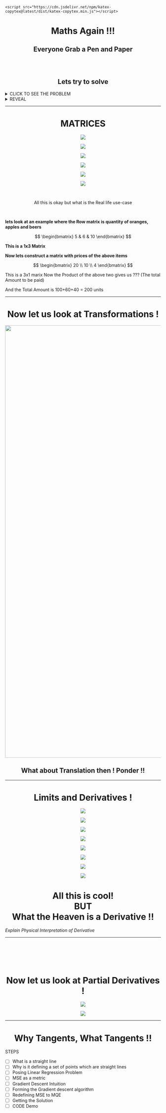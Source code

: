 <!-- To properly render this use "Markdown All in One" extension in VSCode -->


<!-- TO DO
- [ ] Matrices
- [ ] Limits
- [ ] Derivatives
- [ ] Partial Derivatives
- [ ] Integration (Inverse of Derivatives)
- [ ] Tangents
- [ ] Why Tangents, What Tangents
- [ ] Straight Line Equation
- [ ] Relation Between a Curve and Derivative
- [ ] Explain Linear Regression with aforementioned concepts clearly
- [ ] ----
- [ ] Code - Lin Reg Visualization

__________________________________________________________________ -->














<head>
	<link rel="stylesheet" href="https://cdn.jsdelivr.net/npm/katex@0.10.2/dist/katex.min.css" integrity="sha384-yFRtMMDnQtDRO8rLpMIKrtPCD5jdktao2TV19YiZYWMDkUR5GQZR/NOVTdquEx1j" crossorigin="anonymous">
	<link rel="stylesheet" href="https://cdn.jsdelivr.net/gh/Microsoft/vscode/extensions/markdown-language-features/media/markdown.css">
	<link rel="stylesheet" href="https://cdn.jsdelivr.net/gh/Microsoft/vscode/extensions/markdown-language-features/media/highlight.css">
	<link href="https://cdn.jsdelivr.net/npm/katex-copytex@latest/dist/katex-copytex.min.css" rel="stylesheet" type="text/css">

	<script src="https://cdn.jsdelivr.net/npm/katex-copytex@latest/dist/katex-copytex.min.js"></script>

</head>






<h1 align="center">Maths Again !!!</h1>

**<h2 align="center">Everyone Grab a Pen and Paper</h2>**
</br>
</br>

**<h2 align="center">Lets try to solve</h2>**

<details>
  <summary>CLICK TO SEE THE PROBLEM</summary>
  
$$
  f(x) = \int_{-\infty}^\infty
    \hat f(\xi)e^{2 \pi i \xi x}\ d\xi
$$
</details>

<details>
  <summary>REVEAL</summary>


**<p align="center">JUST KIDDING WE ARE NOT GONNA SOLVE THE ABOVE EQUATION</p>**  
</details>

____________________________

<h1 align="center">MATRICES</h1>

<p align="center"><img src="./images/session_2/a.png"></p>
<p align="center"><img src="./images/session_2/b.png"></p>
<p align="center"><img src="./images/session_2/c.png"></p>
<p align="center"><img src="./images/session_2/mult.png"></p>
<p align="center"><img src="./images/session_2/inv.png"></p>
<p align="center"><img src="./images/session_2/d.png"></p>

</br>
<p align='center'>All this is okay but what is the Real life use-case</p>

</br>

**lets look at an example where the Row matrix is quantity of oranges, apples and beers**

$$
\begin{bmatrix}
   5 & 6 & 10
\end{bmatrix}
$$

**This is a 1x3 Matrix**

**Now lets construct a matrix with prices of the above items**

$$
\begin{bmatrix}
    20 \\
    10 \\
    4 
\end{bmatrix}
$$

This is a 3x1 marix
Now the Product of the above two gives us ??? (The total Amount to be paid)

And the Total Amount is 100+60+40 = 200 units

________________________

<h1 align='center'>Now let us look at Transformations !</h1>

<p align="center"><img src="./images/session_2/rot.png" width="1400"></p>

<h2 align="center">What about Translation then ! Ponder !!</h2>

______________________________________

<h1 align='center'>Limits and Derivatives !</h1>

<p align="center"><img src="./images/session_2/l1.png"></p>
<p align="center"><img src="./images/session_2/l2.png"></p>
<p align="center"><img src="./images/session_2/l3.png"></p>
<p align="center"><img src="./images/session_2/l4.png"></p>
<p align="center"><img src="./images/session_2/l5.png"></p>
<p align="center"><img src="./images/session_2/l6.png"></p>
<p align="center"><img src="./images/session_2/l7.png"></p>
<p align="center"><img src="./images/session_2/l8.png"></p>

<h1 align='center'> All this is cool! </br> BUT </br> What the Heaven is a Derivative !! </h1>


*Explain Physical Interpretation of Derivative*

____________________

</br></br></br></br>
<h1 align='center'>Now let us look at Partial Derivatives !</h1>


<p align="center"><img src="./images/session_2/pd1.png"></p>
<p align="center"><img src="./images/session_2/pd2.png"></p>
<!-- <p align="center"><img src="./images/session_2/pd3.png"></p> -->

____________________


<h1 align='center'> Why Tangents, What Tangents !! </h1>

STEPS
- [ ] What is a straight line
- [ ] Why is it defining a set of points which are straight lines
- [ ] Posing Linear Regression Problem
- [ ] MSE as a metric
- [ ] Gradient Descent Intuition
- [ ] Forming the Gradient descent algorithm
- [ ] Redefining MSE to MQE
- [ ] Getting the Solution
- [ ] CODE Demo